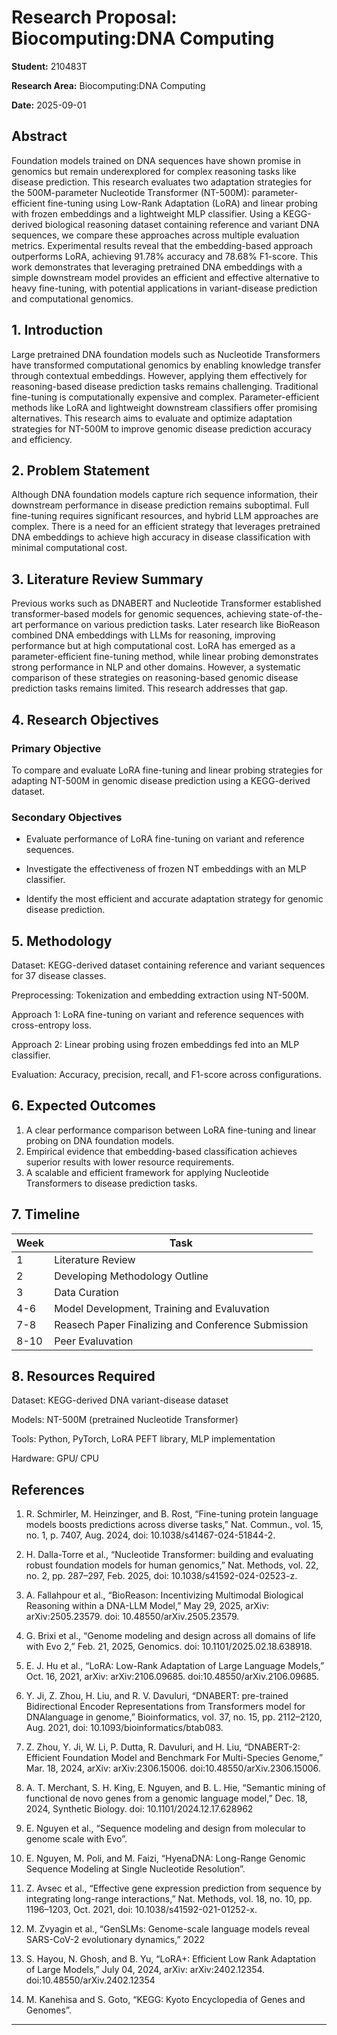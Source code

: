 # Research Proposal: Biocomputing:DNA Computing

  

**Student:** 210483T

**Research Area:** Biocomputing:DNA Computing

**Date:** 2025-09-01

  

## Abstract

  

Foundation models trained on DNA sequences have shown promise in genomics but remain underexplored for complex reasoning tasks like disease prediction. This research evaluates two adaptation strategies for the 500M-parameter Nucleotide Transformer (NT-500M): parameter-efficient fine-tuning using Low-Rank Adaptation (LoRA) and linear probing with frozen embeddings and a lightweight MLP classifier. Using a KEGG-derived biological reasoning dataset containing reference and variant DNA sequences, we compare these approaches across multiple evaluation metrics. Experimental results reveal that the embedding-based approach outperforms LoRA, achieving 91.78% accuracy and 78.68% F1-score. This work demonstrates that leveraging pretrained DNA embeddings with a simple downstream model provides an efficient and effective alternative to heavy fine-tuning, with potential applications in variant-disease prediction and computational genomics.

  

## 1. Introduction

  

Large pretrained DNA foundation models such as Nucleotide Transformers have transformed computational genomics by enabling knowledge transfer through contextual embeddings. However, applying them effectively for reasoning-based disease prediction tasks remains challenging. Traditional fine-tuning is computationally expensive and complex. Parameter-efficient methods like LoRA and lightweight downstream classifiers offer promising alternatives. This research aims to evaluate and optimize adaptation strategies for NT-500M to improve genomic disease prediction accuracy and efficiency.

  

## 2. Problem Statement

  

Although DNA foundation models capture rich sequence information, their downstream performance in disease prediction remains suboptimal. Full fine-tuning requires significant resources, and hybrid LLM approaches are complex. There is a need for an efficient strategy that leverages pretrained DNA embeddings to achieve high accuracy in disease classification with minimal computational cost.

  

## 3. Literature Review Summary

  

Previous works such as DNABERT and Nucleotide Transformer established transformer-based models for genomic sequences, achieving state-of-the-art performance on various prediction tasks. Later research like BioReason combined DNA embeddings with LLMs for reasoning, improving performance but at high computational cost. LoRA has emerged as a parameter-efficient fine-tuning method, while linear probing demonstrates strong performance in NLP and other domains. However, a systematic comparison of these strategies on reasoning-based genomic disease prediction tasks remains limited. This research addresses that gap.

  

## 4. Research Objectives

  

### Primary Objective

To compare and evaluate LoRA fine-tuning and linear probing strategies for adapting NT-500M in genomic disease prediction using a KEGG-derived dataset.

  

### Secondary Objectives

- Evaluate performance of LoRA fine-tuning on variant and reference sequences.

- Investigate the effectiveness of frozen NT embeddings with an MLP classifier.

- Identify the most efficient and accurate adaptation strategy for genomic disease prediction.

  

## 5. Methodology

  

Dataset: KEGG-derived dataset containing reference and variant sequences for 37 disease classes.

Preprocessing: Tokenization and embedding extraction using NT-500M.

Approach 1: LoRA fine-tuning on variant and reference sequences with cross-entropy loss.

Approach 2: Linear probing using frozen embeddings fed into an MLP classifier.

Evaluation: Accuracy, precision, recall, and F1-score across configurations.

  

## 6. Expected Outcomes

  

1. A clear performance comparison between LoRA fine-tuning and linear probing on DNA foundation models.
2. Empirical evidence that embedding-based classification achieves superior results with lower resource requirements.
3. A scalable and efficient framework for applying Nucleotide Transformers to disease prediction tasks.

  
  

## 7. Timeline

  

| Week | Task |
|------|------|
| 1 | Literature Review |
| 2 | Developing Methodology Outline |
| 3 | Data Curation |
| 4-6 | Model Development, Training and Evaluvation |
| 7-8 | Reasech Paper Finalizing and Conference Submission |
| 8-10 | Peer Evaluvation |

  

## 8. Resources Required

Dataset:  KEGG-derived DNA variant-disease dataset

Models: NT-500M (pretrained Nucleotide Transformer)

Tools: Python, PyTorch, LoRA PEFT library, MLP implementation

Hardware: GPU/ CPU

## References

  

 1. R. Schmirler, M. Heinzinger, and B. Rost, “Fine-tuning protein
    language models boosts predictions across diverse tasks,” Nat. Commun., vol.
    15,  no. 1, p. 7407, Aug. 2024, doi: 10.1038/s41467-024-51844-2.
2.  H. Dalla-Torre et al., “Nucleotide Transformer: building and
    evaluating robust foundation models for human genomics,” Nat. Methods, vol. 22,
    no. 2, pp. 287–297, Feb. 2025, doi: 10.1038/s41592-024-02523-z.
    
3. A. Fallahpour et al., “BioReason: Incentivizing Multimodal Biological
    Reasoning within a DNA-LLM Model,” May 29, 2025, arXiv:
    arXiv:2505.23579. doi: 10.48550/arXiv.2505.23579.  
4. G. Brixi et al., “Genome modeling and design across all domains
    of life with Evo 2,” Feb. 21, 2025, Genomics. doi:
    10.1101/2025.02.18.638918.
    
5. E. J. Hu et al., “LoRA: Low-Rank Adaptation of Large Language Models,” Oct. 16, 2021, arXiv: arXiv:2106.09685. doi:10.48550/arXiv.2106.09685.
    
6.  Y. Ji, Z. Zhou, H. Liu, and R. V. Davuluri, “DNABERT: pre-trained Bidirectional Encoder Representations from Transformers model for DNAlanguage in genome,” Bioinformatics, vol. 37, no. 15, pp. 2112–2120, Aug. 2021, doi: 10.1093/bioinformatics/btab083.
    
7. Z. Zhou, Y. Ji, W. Li, P. Dutta, R. Davuluri, and H. Liu, “DNABERT-2: Efficient Foundation Model and Benchmark For Multi-Species Genome,” Mar. 18, 2024, arXiv: arXiv:2306.15006. doi:10.48550/arXiv.2306.15006.

8.  A. T. Merchant, S. H. King, E. Nguyen, and B. L. Hie, “Semantic
    mining of functional de novo genes from a genomic language model,” Dec. 18, 2024, Synthetic Biology. doi: 10.1101/2024.12.17.628962
    
 9. E. Nguyen et al., “Sequence modeling and design from molecular
    to genome scale with Evo”.
    
  10. E. Nguyen, M. Poli, and M. Faizi, “HyenaDNA: Long-Range Genomic Sequence Modeling at Single Nucleotide Resolution”.
    
   11.  Z. Avsec et al., “Effective gene expression prediction from
    sequence by integrating long-range interactions,” Nat. Methods, vol. 18, no. 10,
    pp. 1196–1203, Oct. 2021, doi: 10.1038/s41592-021-01252-x.
    
  12.  M. Zvyagin et al., “GenSLMs: Genome-scale language models
  reveal SARS-CoV-2 evolutionary dynamics,” 2022
  
  13.  S. Hayou, N. Ghosh, and B. Yu, “LoRA+: Efficient Low Rank Adaptation
  of Large Models,” July 04, 2024, arXiv: arXiv:2402.12354. doi:10.48550/arXiv.2402.12354
  
  14. M. Kanehisa and S. Goto, “KEGG: Kyoto Encyclopedia of Genes
  and Genomes”.

---

